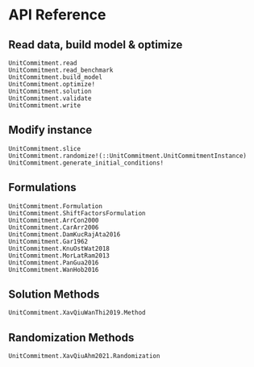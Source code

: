 # API Reference

## Read data, build model & optimize

```@docs
UnitCommitment.read
UnitCommitment.read_benchmark
UnitCommitment.build_model
UnitCommitment.optimize!
UnitCommitment.solution
UnitCommitment.validate
UnitCommitment.write
```

## Modify instance

```@docs
UnitCommitment.slice
UnitCommitment.randomize!(::UnitCommitment.UnitCommitmentInstance)
UnitCommitment.generate_initial_conditions!
```

## Formulations

```@docs
UnitCommitment.Formulation
UnitCommitment.ShiftFactorsFormulation
UnitCommitment.ArrCon2000
UnitCommitment.CarArr2006
UnitCommitment.DamKucRajAta2016
UnitCommitment.Gar1962
UnitCommitment.KnuOstWat2018
UnitCommitment.MorLatRam2013
UnitCommitment.PanGua2016
UnitCommitment.WanHob2016
```

## Solution Methods

```@docs
UnitCommitment.XavQiuWanThi2019.Method
```

## Randomization Methods

```@docs
UnitCommitment.XavQiuAhm2021.Randomization
```

